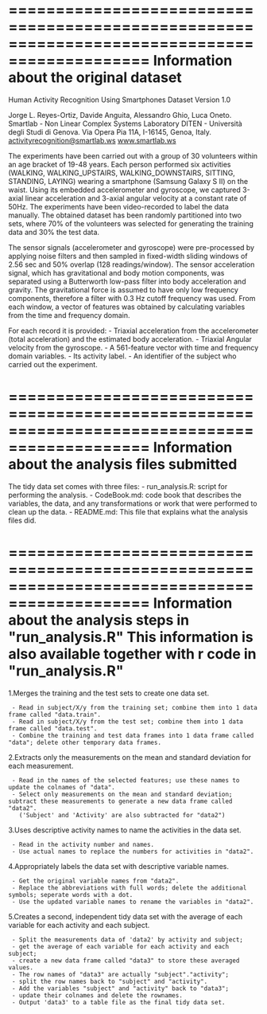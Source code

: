 =============================================================================================
Information about the original dataset
=============================================================================================
Human Activity Recognition Using Smartphones Dataset
Version 1.0

Jorge L. Reyes-Ortiz, Davide Anguita, Alessandro Ghio, Luca Oneto.
Smartlab - Non Linear Complex Systems Laboratory
DITEN - Università degli Studi di Genova.
Via Opera Pia 11A, I-16145, Genoa, Italy.
activityrecognition@smartlab.ws
www.smartlab.ws

The experiments have been carried out with a group of 30 volunteers within an age bracket of 19-48 years. Each person performed six activities (WALKING, WALKING_UPSTAIRS, WALKING_DOWNSTAIRS, SITTING, STANDING, LAYING) wearing a smartphone (Samsung Galaxy S II) on the waist. Using its embedded accelerometer and gyroscope, we captured 3-axial linear acceleration and 3-axial angular velocity at a constant rate of 50Hz. The experiments have been video-recorded to label the data manually. The obtained dataset has been randomly partitioned into two sets, where 70% of the volunteers was selected for generating the training data and 30% the test data. 

The sensor signals (accelerometer and gyroscope) were pre-processed by applying noise filters and then sampled in fixed-width sliding windows of 2.56 sec and 50% overlap (128 readings/window). The sensor acceleration signal, which has gravitational and body motion components, was separated using a Butterworth low-pass filter into body acceleration and gravity. The gravitational force is assumed to have only low frequency components, therefore a filter with 0.3 Hz cutoff frequency was used. From each window, a vector of features was obtained by calculating variables from the time and frequency domain. 

For each record it is provided:
	- Triaxial acceleration from the accelerometer (total acceleration) and the estimated body acceleration.
	- Triaxial Angular velocity from the gyroscope. 
	- A 561-feature vector with time and frequency domain variables. 
	- Its activity label. 
	- An identifier of the subject who carried out the experiment.

=============================================================================================
Information about the analysis files submitted
=============================================================================================
The tidy data set comes with three files:
	- run_analysis.R: script for performing the analysis.
	- CodeBook.md: code book that describes the variables, the data, and any transformations or work that were performed to clean up the data.
	- README.md: This file that explains what the analysis files did. 

=============================================================================================
Information about the analysis steps in "run_analysis.R"
This information is also available together with r code in "run_analysis.R"
=============================================================================================
 1.Merges the training and the test sets to create one data set.

	 - Read in subject/X/y from the training set; combine them into 1 data frame called "data.train".
	 - Read in subject/X/y from the test set; combine them into 1 data frame called "data.test".
	 - Combine the training and test data frames into 1 data frame called "data"; delete other temporary data frames.

 2.Extracts only the measurements on the mean and standard deviation for each measurement. 

	 - Read in the names of the selected features; use these names to update the colnames of "data".
	 - Select only measurements on the mean and standard deviation; subtract these measurements to generate a new data frame called "data2". 
	   ('Subject' and 'Activity' are also subtracted for "data2")

 3.Uses descriptive activity names to name the activities in the data set.

	 - Read in the activity number and names.
	 - Use actual names to replace the numbers for activities in "data2".

 4.Appropriately labels the data set with descriptive variable names. 

	 - Get the original variable names from "data2".
	 - Replace the abbreviations with full words; delete the additional symbols; seperate words with a dot.
	 - Use the updated variable names to rename the variables in "data2".

 5.Creates a second, independent tidy data set with the average of each variable for each activity and each subject. 

	 - Split the measurements data of 'data2' by activity and subject; 
	 - get the average of each variable for each activity and each subject;
	 - create a new data frame called "data3" to store these averaged values.
	 - The row names of "data3" are actually "subject"."activity";
	 - split the row names back to "subject" and "activity".
	 - Add the variables "subject" and "activity" back to "data3";
	 - update their colnames and delete the rownames.
	 - Output 'data3' to a table file as the final tidy data set.


